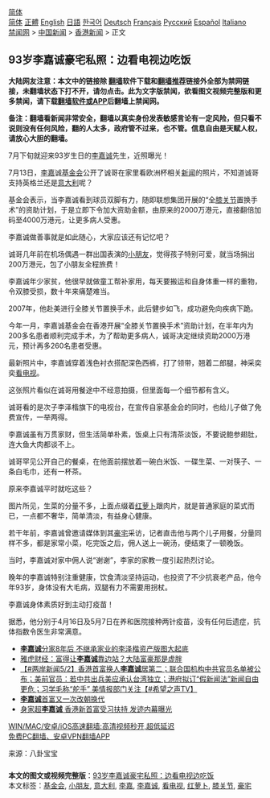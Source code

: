  <!-- 面包屑导航 --> <div class="breadcrumb"><!-- GTranslate: https://gtranslate.io/ -->  <div class="switcher notranslate">  <div class="selected">  <a href="#" onclick="return false;"> 简体</a>  </div>  <div class="option">  <a href="https://www.bannedbook.org" onclick="doGTranslate('zh-CN|zh-CN');jQuery('div.switcher div.selected a').html(jQuery(this).html());return false;" title="简体中文" class="nturl selected"> 简体</a>  <a href="https://www.bannedbook.org/zh-tw/" onclick="doGTranslate('zh-CN|zh-TW');jQuery('div.switcher div.selected a').html(jQuery(this).html());return false;" title="繁體中文" class="nturl"> 正體</a>  <a href="https://www.bannedbook.org/en/" onclick="doGTranslate('zh-CN|en');jQuery('div.switcher div.selected a').html(jQuery(this).html());return false;" title="English" class="nturl"> English</a>  <a href="https://www.bannedbook.org/ja/" onclick="doGTranslate('zh-CN|ja');jQuery('div.switcher div.selected a').html(jQuery(this).html());return false;" title="日本語" class="nturl"> 日語</a>  <a href="https://www.bannedbook.org/ko/" onclick="doGTranslate('zh-CN|ko');jQuery('div.switcher div.selected a').html(jQuery(this).html());return false;" title="한국어" class="nturl"> 한국어</a>  <a href="https://www.bannedbook.org/de/" onclick="doGTranslate('zh-CN|de');jQuery('div.switcher div.selected a').html(jQuery(this).html());return false;" title="Deutsch" class="nturl"> Deutsch</a>  <a href="https://www.bannedbook.org/fr/" onclick="doGTranslate('zh-CN|fr');jQuery('div.switcher div.selected a').html(jQuery(this).html());return false;" title="Français" class="nturl"> Français</a>  <a href="https://www.bannedbook.org/ru/" onclick="doGTranslate('zh-CN|ru');jQuery('div.switcher div.selected a').html(jQuery(this).html());return false;" title="Русский" class="nturl"> Русский</a>  <a href="https://www.bannedbook.org/es/" onclick="doGTranslate('zh-CN|es');jQuery('div.switcher div.selected a').html(jQuery(this).html());return false;" title="Español" class="nturl"> Español</a>  <a href="https://www.bannedbook.org/it/" onclick="doGTranslate('zh-CN|it');jQuery('div.switcher div.selected a').html(jQuery(this).html());return false;" title="Italiano" class="nturl"> Italiano</a>  </div>  </div>      <div class='breadcrumb-sub'><!-- Breadcrumb NavXT 6.3.0 --> <a href="https://www.bannedbook.org/" class="home">禁闻网</a> &gt; <a href="https://www.bannedbook.org/bnews/cnnews/" class="category">中国新闻</a> &gt; <a href="https://www.bannedbook.org/bnews/cnnews/hknews/" class="category">香港新闻</a> &gt; 正文</div></div><h2>93岁李嘉诚豪宅私照：边看电视边吃饭</h2> <p class="notice"><b>大陆网友注意：本文中的链接除 <a href="https://github.com/bannedbook/fanqiang" >翻墙</a>软件下载和<a href="https://github.com/killgcd/justmysocks/blob/master/README.md">翻墙推荐</a>链接外全部为禁网链接，未翻墙状态下打不开，请勿点击。此为文字版禁闻，欲看图文视频完整版和更多禁闻，请下载<a href="https://github.com/bannedbook/fanqiang">翻墙软件或APP</a>后翻墙上禁闻网。</p><p>备注：翻墙看新闻非常安全，翻墙以真实身份发表敏感言论有一定风险，但只看不说则没有任何风险，翻的人太多，政府管不过来，也不管。信息自由是天赋人权，请放心大胆的翻墙。</b></p>  <div class="entry"> <p id="conimg">7月下旬就迎来93岁生日的<a href="https://www.bannedbook.org/bnews/tag/%e6%9d%8e%e5%98%89%e8%af%9a/" class="st_tag internal_tag" rel="tag" title="标签 李嘉诚 下的日志">李嘉诚</a>先生，近照曝光！</p> <p>7月13日，<a href="https://www.bannedbook.org/bnews/tag/%e6%9d%8e%e5%98%89/" class="st_tag internal_tag" rel="tag" title="标签 李嘉 下的日志">李嘉</a>诚<a href="https://www.bannedbook.org/bnews/tag/%E5%9F%BA%E9%87%91%E4%BC%9A/" class="st_tag internal_tag" rel="tag" title="标签 基金会 下的日志">基金会</a>公开了诚哥在家里看欧洲杯相关<span class='wp_keywordlink_affiliate'><a href="https://www.bannedbook.org/" title="新闻">新闻</a></span>的照片，不知道诚哥支持英格兰还是<a href="https://www.bannedbook.org/bnews/tag/%e6%84%8f%e5%a4%a7%e5%88%a9/" class="st_tag internal_tag" rel="tag" title="标签 意大利 下的日志">意大利</a>呢？</p> <p>基金会表示，当李嘉诚看到球员双脚有力，随即联想集团开展的“全<a href="https://www.bannedbook.org/bnews/tag/%E8%86%9D%E5%85%B3%E8%8A%82/" class="st_tag internal_tag" rel="tag" title="标签 膝关节 下的日志">膝关节</a>置换手术”的资助计划，于是立即下令加大资助金额，由原来的2000万港元，直接翻倍加码至4000万港元，让更多病人受惠。</p> <p>李嘉诚做善事就是如此随心，大家应该还有记忆吧？</p> <p>诚哥几年前在机场偶遇一群出国表演的<a href="https://www.bannedbook.org/bnews/tag/%E5%B0%8F%E6%9C%8B%E5%8F%8B/" class="st_tag internal_tag" rel="tag" title="标签 小朋友 下的日志">小朋友</a>，觉得孩子特别可爱，就当场捐出200万港元，包了小朋友全程旅费！</p>  <p>李嘉诚年少家贫，他很早就做童工帮补家用，每天要搬运和自身体重一样的重物，令双膝受损，数十年来痛楚难当。</p> <p>2007年，他赴美进行全膝关节置换手术，此后健步如飞，成功避免向疾病下跪。</p> <p>今年一月，李嘉诚基金会在香港开展“全膝关节置换手术”资助计划，在半年内为200多名患者顺利完成手术，为了帮助更多病人，诚哥决定继续资助2000万港元，预计再多260名患者受惠。</p> <p>最新照片中，李嘉诚穿着浅色衬衣搭配深色西裤，打了领带，翘着二郎腿，神采奕奕<a href="https://www.bannedbook.org/bnews/tag/%E7%9C%8B%E7%94%B5%E8%A7%86/" class="st_tag internal_tag" rel="tag" title="标签 看电视 下的日志">看电视</a>。</p> <p>这张照片看似在诚哥用餐途中不经意拍摄，但里面每一个细节都有含义。</p>  <p>诚哥看的是次子李泽楷旗下的电视台，在宣传自家基金会的同时，也给儿子做了免费宣传，一举两得。</p> <p>李嘉诚虽有万贯家财，但生活简单朴素，饭桌上只有清茶淡饭，不要说鲍参翅肚，连大鱼大肉都谈不上。</p> <p>诚哥罕见公开自己的餐桌，在他面前摆放着一碗白米饭、一碟生菜、一对筷子、一条白毛巾，还有一杯茶。</p> <p>原来李嘉诚平时就吃这些？</p> <p>图片所见，生菜的分量不多，上面点缀着<a href="https://www.bannedbook.org/bnews/tag/%e7%ba%a2%e8%90%9d%e5%8d%9c/" class="st_tag internal_tag" rel="tag" title="标签 红萝卜 下的日志">红萝卜</a>跟肉片，就是普通家庭的菜式而已，一点都不奢华，简单清淡，有益身心健康。</p>  <p>若干年前，李嘉诚曾邀请媒体到其<a href="https://www.bannedbook.org/bnews/tag/%e8%b1%aa%e5%ae%85/" class="st_tag internal_tag" rel="tag" title="标签 豪宅 下的日志">豪宅</a>采访，记者直击他与两个儿子用餐，分量同样不多，都是家常小菜，吃完饭之后，佣人送上一碗汤，便结束了一顿晚饭。</p> <p>当时，李嘉诚对家中佣人说“谢谢”，李家的家教一度引起热烈讨论。</p> <p>晚年的李嘉诚特别注重健康，饮食清淡坚持运动，也投资了不少抗衰老产品，他今年93岁，身体没有大毛病，双腿有力不需要用拐杖。</p> <p>李嘉诚身体素质好到主动打疫苗！</p> <p>据悉，他分别于4月16日及5月7日在养和医院接种两针疫苗，没有任何后遗症，抗体指数令医生非常满意。</p>  <ul class='op-related-articles' title='相关阅读'> <li><a href='https://www.bannedbook.org/bnews/cnnews/hknews/20210627/1575108.html' target='_blank'><b>李嘉诚</b>分家8年后 不继承家业的李泽楷资产版图大起底</a></li> <li><a href='https://www.bannedbook.org/bnews/comments/20210616/1567737.html' target='_blank'>雅虎财经：富得让<b>李嘉诚</b>靠边站？大陆富豪那是虚胖</a></li> <li><a href='https://www.bannedbook.org/bnews/comments/20210505/1540308.html' target='_blank'>【#两岸新闻5/2】香港首富换人<b>李嘉诚</b>居第二；联合国机构中共官员名单被公布；美前官员：若中共出兵美应承认台湾独立；港府拟订“假新闻法”新闻自由更危；习学毛称“舵手” 美情报部门关注【#希望之声TV】</a></li> <li><a href='https://www.bannedbook.org/bnews/cnnews/hknews/20210505/1540076.html' target='_blank'><b>李嘉诚</b>首富又一次改朝换代</a></li> <li><a href='https://www.bannedbook.org/bnews/cnnews/20210505/1540037.html' target='_blank'>身家超<b>李嘉诚</b> 香港新首富受习扶持 发迹内幕曝光</a></li> </ul> <p class="texttj"> <a href="https://github.com/bannedbook/fanqiang/wiki/V2ray%E6%9C%BA%E5%9C%BA" target="_blank">WIN/MAC/安卓/iOS高速翻墙:高清视频秒开,超低延迟</a><br/> <a href="https://github.com/bannedbook/fanqiang/wiki/%E7%A6%81%E9%97%BB%E7%BD%91%E5%AE%89%E5%8D%93%E7%BF%BB%E5%A2%99%E6%96%B0%E9%97%BBAPP" target="_blank">免费PC翻墙、安卓VPN翻墙APP</a></p><p> 来源：八卦宝宝 </p><a name='sharetosocial'></a>  <div style="margin-bottom:5px;padding-bottom:5px;clear:both"> <div id="archive-pix-1" class="banner-ads"> <!-- AuctionX Display platform tag START --> <div id="26318x728x90x621x_ADSLOT2" clicktrack="%%CLICK_URL_ESC%%"></div> <!-- AuctionX Display platform tag END --> </div> <div id="archive-pix-2" class="banner-ads"> <!-- AuctionX Display platform tag START --> <div id="26315x300x250x621x_ADSLOT2" clicktrack="%%CLICK_URL_ESC%%"></div> <!-- AuctionX Display platform tag END --> </div> </div>    <div id="archive-pix-1" class="banner-ads"> <!-- AuctionX Display platform tag START --> <div id="26318x728x90x621x_ADSLOT3" clicktrack="%%CLICK_URL_ESC%%"></div> <!-- AuctionX Display platform tag END --> </div> <div><b>本文的图文或视频完整版</b>：<a href='https://www.bannedbook.org/bnews/cnnews/hknews/20210715/1587310.html'>93岁李嘉诚豪宅私照：边看电视边吃饭</a></div>  </div><!--END ENTRY--> <div class="postfooter"> <div>本文标签：<a href="https://www.bannedbook.org/bnews/tag/%E5%9F%BA%E9%87%91%E4%BC%9A/" rel="tag">基金会</a>, <a href="https://www.bannedbook.org/bnews/tag/%E5%B0%8F%E6%9C%8B%E5%8F%8B/" rel="tag">小朋友</a>, <a href="https://www.bannedbook.org/bnews/tag/%e6%84%8f%e5%a4%a7%e5%88%a9/" rel="tag">意大利</a>, <a href="https://www.bannedbook.org/bnews/tag/%e6%9d%8e%e5%98%89/" rel="tag">李嘉</a>, <a href="https://www.bannedbook.org/bnews/tag/%e6%9d%8e%e5%98%89%e8%af%9a/" rel="tag">李嘉诚</a>, <a href="https://www.bannedbook.org/bnews/tag/%E7%9C%8B%E7%94%B5%E8%A7%86/" rel="tag">看电视</a>, <a href="https://www.bannedbook.org/bnews/tag/%e7%ba%a2%e8%90%9d%e5%8d%9c/" rel="tag">红萝卜</a>, <a href="https://www.bannedbook.org/bnews/tag/%E8%86%9D%E5%85%B3%E8%8A%82/" rel="tag">膝关节</a>, <a href="https://www.bannedbook.org/bnews/tag/%e8%b1%aa%e5%ae%85/" rel="tag">豪宅</a></div>  </div><!--END POSTFOOTER--> 